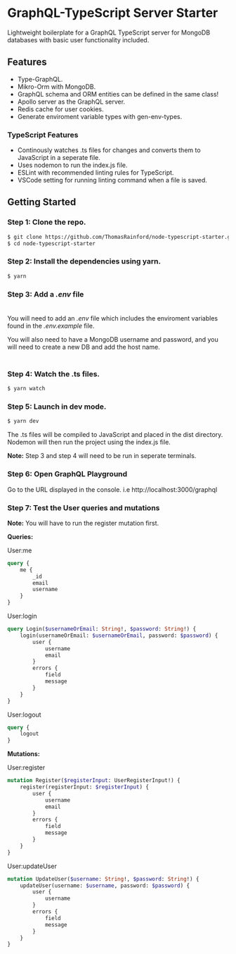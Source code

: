 # GraphQL-TypeScript Server Starter

Lightweight boilerplate for a GraphQL TypeScript server for MongoDB databases with basic user functionality included.

## Features

-  Type-GraphQL.
-  Mikro-Orm with MongoDB.
-  GraphQL schema and ORM entities can be defined in the same class!
-  Apollo server as the GraphQL server.
-  Redis cache for user cookies.
-  Generate enviroment variable types with gen-env-types.

### TypeScript Features

-  Continously watches .ts files for changes and converts them to JavaScript in a seperate file.
-  Uses nodemon to run the index.js file.
-  ESLint with recommended linting rules for TypeScript.
-  VSCode setting for running linting command when a file is saved.

## Getting Started

### Step 1: Clone the repo.

```bash
$ git clone https://github.com/ThomasRainford/node-typescript-starter.git
$ cd node-typescript-starter
```

### Step 2: Install the dependencies using yarn.

```bash
$ yarn
```

### Step 3: Add a _.env_ file<br><br>

You will need to add an _.env_ file which includes the enviroment variables found in the _.env.example_ file.

You will also need to have a MongoDB username and password, and you will need to create a new DB and add the host name.

### <br>Step 4: Watch the .ts files.

```bash
$ yarn watch
```

### Step 5: Launch in dev mode.

```bash
$ yarn dev
```

The .ts files will be compiled to JavaScript and placed in the dist directory. Nodemon will then run the project using the index.js file.

**Note:** Step 3 and step 4 will need to be run in seperate terminals.

### Step 6: Open GraphQL Playground

Go to the URL displayed in the console. i.e http://localhost:3000/graphql

### Step 7: Test the User queries and mutations

**Note:** You will have to run the register mutation first.

**Queries:**

User:me

```graphql
query {
	me {
		_id
		email
		username
	}
}
```

User:login

```graphql
query Login($usernameOrEmail: String!, $password: String!) {
	login(usernameOrEmail: $usernameOrEmail, password: $password) {
		user {
			username
			email
		}
		errors {
			field
			message
		}
	}
}
```

User:logout

```graphql
query {
	logout
}
```

**Mutations:**

User:register

```graphql
mutation Register($registerInput: UserRegisterInput!) {
	register(registerInput: $registerInput) {
		user {
			username
			email
		}
		errors {
			field
			message
		}
	}
}
```

User:updateUser

```graphql
mutation UpdateUser($username: String!, $password: String!) {
	updateUser(username: $username, password: $password) {
		user {
			username
		}
		errors {
			field
			message
		}
	}
}
```
